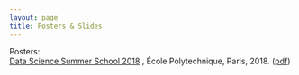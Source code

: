 ```yaml
---
layout: page
title: Posters & Slides
---
```


Posters:  
	[Data Science Summer School 2018](http://www.ds3-datascience-polytechnique.fr/) , École Polytechnique, Paris, 2018. ([pdf](/posters_slides/Poster-DS3_X.pdf))
